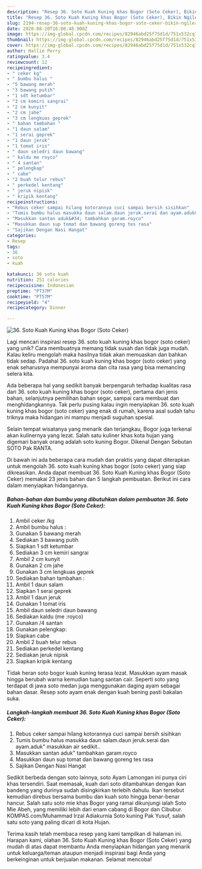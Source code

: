 ```yaml
---
description: "Resep 36. Soto Kuah Kuning khas Bogor (Soto Ceker), Bikin Ngiler"
title: "Resep 36. Soto Kuah Kuning khas Bogor (Soto Ceker), Bikin Ngiler"
slug: 2194-resep-36-soto-kuah-kuning-khas-bogor-soto-ceker-bikin-ngiler
date: 2020-08-20T16:08:48.908Z
image: https://img-global.cpcdn.com/recipes/82946abd25f75d1d/751x532cq70/36-soto-kuah-kuning-khas-bogor-soto-ceker-foto-resep-utama.jpg
thumbnail: https://img-global.cpcdn.com/recipes/82946abd25f75d1d/751x532cq70/36-soto-kuah-kuning-khas-bogor-soto-ceker-foto-resep-utama.jpg
cover: https://img-global.cpcdn.com/recipes/82946abd25f75d1d/751x532cq70/36-soto-kuah-kuning-khas-bogor-soto-ceker-foto-resep-utama.jpg
author: Hallie Perry
ratingvalue: 3.4
reviewcount: 12
recipeingredient:
- " ceker kg"
- " bumbu halus "
- "5 bawang merah"
- "3 bawang putih"
- "1 sdt ketumbar"
- "3 cm kemiri sangrai"
- "2 cm kunyit"
- "2 cm jahe"
- "3 cm lengkuas geprek"
- " bahan tambahan "
- "1 daun salam"
- "1 serai geprek"
- "1 daun jeruk"
- "1 tomat iris"
- " daun seledri daun bawang"
- " kaldu me royco"
- " 4 santan"
- " pelengkap"
- " cabe"
- "2 buah telur rebus"
- " perkedel kentang"
- " jeruk nipisk"
- " kripik kentang"
recipeinstructions:
- "Rebus ceker sampai hilang kotorannya cuci sampai bersih sisihkan"
- "Tumis bumbu halus masukka daun salam.daun jeruk.serai dan ayam.aduk&#34; masukkan air sedikit.."
- "Masukkan santan aduk&#34; tambahkan garam.royco"
- "Masukkan daun sup tomat dan bawang goreng tes rasa"
- "Sajikan Dengan Nasi Hangat"
categories:
- Resep
tags:
- 36
- soto
- kuah

katakunci: 36 soto kuah 
nutrition: 251 calories
recipecuisine: Indonesian
preptime: "PT37M"
cooktime: "PT57M"
recipeyield: "4"
recipecategory: Dinner

---
```



![36. Soto Kuah Kuning khas Bogor (Soto Ceker)](https://img-global.cpcdn.com/recipes/82946abd25f75d1d/751x532cq70/36-soto-kuah-kuning-khas-bogor-soto-ceker-foto-resep-utama.jpg)

Lagi mencari inspirasi resep 36. soto kuah kuning khas bogor (soto ceker) yang unik? Cara membuatnya memang tidak susah dan tidak juga mudah. Kalau keliru mengolah maka hasilnya tidak akan memuaskan dan bahkan tidak sedap. Padahal 36. soto kuah kuning khas bogor (soto ceker) yang enak seharusnya mempunyai aroma dan cita rasa yang bisa memancing selera kita.

Ada beberapa hal yang sedikit banyak berpengaruh terhadap kualitas rasa dari 36. soto kuah kuning khas bogor (soto ceker), pertama dari jenis bahan, selanjutnya pemilihan bahan segar, sampai cara membuat dan menghidangkannya. Tak perlu pusing kalau ingin menyiapkan 36. soto kuah kuning khas bogor (soto ceker) yang enak di rumah, karena asal sudah tahu triknya maka hidangan ini mampu menjadi suguhan spesial.

Selain tempat wisatanya yang menarik dan terjangkau, Bogor juga terkenal akan kulinernya yang lezat. Salah satu kuliner khas kota hujan yang digemari banyak orang adalah soto kuning Bogor. Dikenal Dengan Sebutan SOTO Pak RANTA.


Di bawah ini ada beberapa cara mudah dan praktis yang dapat diterapkan untuk mengolah 36. soto kuah kuning khas bogor (soto ceker) yang siap dikreasikan. Anda dapat membuat 36. Soto Kuah Kuning khas Bogor (Soto Ceker) memakai 23 jenis bahan dan 5 langkah pembuatan. Berikut ini cara dalam menyiapkan hidangannya.

<!--inarticleads1-->

##### Bahan-bahan dan bumbu yang dibutuhkan dalam pembuatan 36. Soto Kuah Kuning khas Bogor (Soto Ceker):

1. Ambil  ceker /kg
1. Ambil  bumbu halus :
1. Gunakan 5 bawang merah
1. Sediakan 3 bawang putih
1. Siapkan 1 sdt ketumbar
1. Sediakan 3 cm kemiri sangrai
1. Ambil 2 cm kunyit
1. Gunakan 2 cm jahe
1. Gunakan 3 cm lengkuas geprek
1. Sediakan  bahan tambahan :
1. Ambil 1 daun salam
1. Siapkan 1 serai geprek
1. Ambil 1 daun jeruk
1. Gunakan 1 tomat iris
1. Ambil  daun seledri daun bawang
1. Sediakan  kaldu (me :royco)
1. Gunakan  /4 santan
1. Gunakan  pelengkap:
1. Siapkan  cabe
1. Ambil 2 buah telur rebus
1. Sediakan  perkedel kentang
1. Sediakan  jeruk nipisk
1. Siapkan  kripik kentang


Tidak heran soto bogor kuah kuning terasa lezat. Masukkan ayam masak hingga berubah warna kemudian tuang santan cair. Seperti soto yang terdapat di jawa soto medan juga menggunakan daging ayam sebagai bahan dasar. Resep soto ayam enak dengan kuah bening pasti bakalan suka. 

<!--inarticleads2-->

##### Langkah-langkah membuat 36. Soto Kuah Kuning khas Bogor (Soto Ceker):

1. Rebus ceker sampai hilang kotorannya cuci sampai bersih sisihkan
1. Tumis bumbu halus masukka daun salam.daun jeruk.serai dan ayam.aduk&#34; masukkan air sedikit..
1. Masukkan santan aduk&#34; tambahkan garam.royco
1. Masukkan daun sup tomat dan bawang goreng tes rasa
1. Sajikan Dengan Nasi Hangat


Sedikit berbeda dengan soto lainnya, soto Ayam Lamongan ini punya ciri khas tersendiri. Saat memasak, kuah dari soto ditambahkan dengan ikan bandeng yang durinya sudah disingkirkan terlebih dahulu. Ikan tersebut kemudian direbus bersama bumbu dan kuah soto hingga benar-benar hancur. Salah satu soto mie khas Bogor yang ramai dikunjungi ialah Soto Mie Abeh, yang memiliki lebih dari enam cabang di Bogor dan Cibubur. KOMPAS.com/Muhammad Irzal Adiakurnia Soto kuning Pak Yusuf, salah satu soto yang paling dicari di kota Hujan. 

Terima kasih telah membaca resep yang kami tampilkan di halaman ini. Harapan kami, olahan 36. Soto Kuah Kuning khas Bogor (Soto Ceker) yang mudah di atas dapat membantu Anda menyiapkan hidangan yang menarik untuk keluarga/teman ataupun menjadi inspirasi bagi Anda yang berkeinginan untuk berjualan makanan. Selamat mencoba!
